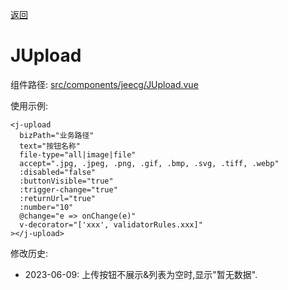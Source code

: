 [返回](../)

# JUpload

组件路径: [src/components/jeecg/JUpload.vue](https://github.com/yoko-murasame/ant-design-vue-jeecg/blob/yoko/src/components/jeecg/JUpload.vue)

使用示例:
```vue
<j-upload 
  bizPath="业务路径"
  text="按钮名称"
  file-type="all|image|file"
  accept=".jpg, .jpeg, .png, .gif, .bmp, .svg, .tiff, .webp"
  :disabled="false"
  :buttonVisible="true"
  :trigger-change="true"
  :returnUrl="true"
  :number="10"
  @change="e => onChange(e)"
  v-decorator="['xxx', validatorRules.xxx]"
></j-upload>
```

修改历史:
* 2023-06-09: 上传按钮不展示&列表为空时,显示"暂无数据".
